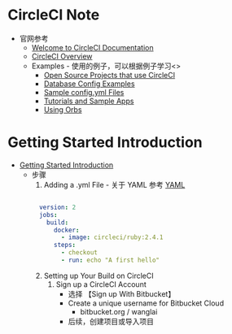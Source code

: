 # CircleCI Note
   * 官网参考
      + [Welcome to CircleCI Documentation](https://circleci.com/docs/)<br>
      + [CircleCI Overview](https://circleci.com/docs/2.0/about-circleci/#section=getting-started)<br>
      + Examples - 使用的例子，可以根据例子学习<>
         - [Open Source Projects that use CircleCI](https://circleci.com/docs/2.0/example-configs/)<br>
         - [Database Config Examples](https://circleci.com/docs/2.0/postgres-config/)<br>
         - [Sample config.yml Files](https://circleci.com/docs/2.0/sample-config/)<br>
         - [Tutorials and Sample Apps](https://circleci.com/docs/2.0/tutorials/)<br>
         - [Using Orbs](https://circleci.com/docs/2.0/using-orbs/)<br>
# Getting Started Introduction
   * [Getting Started Introduction](https://circleci.com/docs/2.0/getting-started/)<br>
      + 步骤
         1. Adding a .yml File  - 关于 YAML 参考 [YAML](https://en.wikipedia.org/wiki/YAML)<br>
         ```yaml

           version: 2
           jobs:
             build:
               docker:
                 - image: circleci/ruby:2.4.1
               steps:
                 - checkout
                 - run: echo "A first hello"

         ```
         2. Setting up Your Build on CircleCI
            1. Sign up a CircleCI Account
               - 选择 【Sign up With Bitbucket】
               - Create a unique username for Bitbucket Cloud
                  * bitbucket.org / wanglai
               - 后续，创建项目或导入项目



#
#
